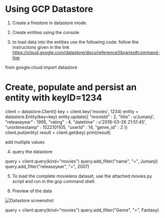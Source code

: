 
# Using GCP Datastore

1. Create a firestore in datastore mode.

2. Create entities using the console

3. to load data into the entities use the following code:
follow the instructions given in the link https://cloud.google.com/datastore/docs/reference/libraries#command-line

from google.cloud import datastore
# Create, populate and persist an entity with keyID=1234
client = datastore.Client()
key = client.key('movies', 1234)
entity = datastore.Entity(key=key)
entity.update({
		"movieId" : 2,
		"title" : u'Jumanji',
		"releaseyear" : 1995,
		"rating" : 4,
		"datetime" : u'2018-03-26 21:51:45',
		"unixtimestamp" : 1522101105,
		"userId" : 14,
		"genre_id" : 2
})
client.put(entity)
result = client.get(key)
print(result)


add multiple values

4. query the datastore

query = client.query(kind="movies")
query.add_filter("name", "=", Jumanji)
query.add_filter("releaseyear", "=", 2007)



5. To load the complete movielens dataset, use the attached movies.py script and run in the gcp command shell.

6. Preview of the data

![Datastore screenshot](https://github.com/Sadiya-Dalvi/SDProfile/Images/datastore.jpg)


query = client.query(kind="movies")
query.add_filter("Genre", "=", Fantasy)


